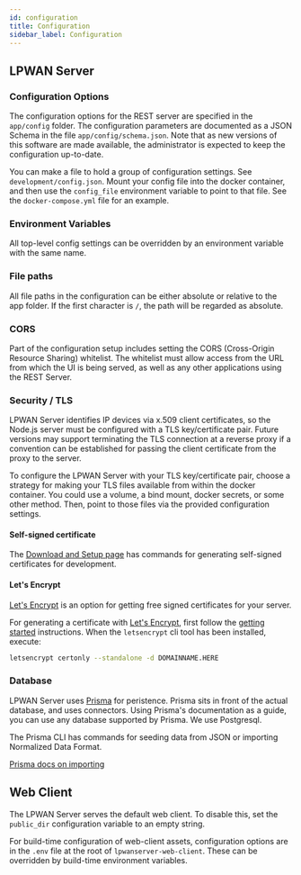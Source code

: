 ```yaml
---
id: configuration
title: Configuration
sidebar_label: Configuration
---
```


## LPWAN Server

### Configuration Options

The configuration options for the REST server are specified in the `app/config`
folder.  The configuration parameters are documented as a JSON Schema in the
file `app/config/schema.json`.  Note that as new versions of this software are made available,
the administrator is expected to keep the configuration up-to-date.

You can make a file to hold a group of configuration settings.  See `development/config.json`.
Mount your config file into the docker container, and then use the `config_file` environment
variable to point to that file.  See the `docker-compose.yml` file for an example.

### Environment Variables

All top-level config settings can be overridden by an environment variable with the same name.

### File paths

All file paths in the configuration can be either absolute or relative to the app folder.
If the first character is `/`, the path will be regarded as absolute.

### CORS

Part of the configuration setup includes
setting the CORS (Cross-Origin Resource Sharing) whitelist.  The whitelist
must allow access from the URL from which the UI is being served, as well as any
other applications using the REST Server.

### Security / TLS

LPWAN Server identifies IP devices via x.509 client certificates, so the Node.js server
must be configured with a TLS key/certificate pair.  Future versions may support terminating
the TLS connection at a reverse proxy if a convention can be established for passing
the client certificate from the proxy to the server.

To configure the LPWAN Server with your TLS key/certificate pair, choose a strategy for
making your TLS files available from within the docker container.  You could use a volume,
a bind mount, docker secrets, or some other method.  Then, point to those files via the
provided configuration settings.

#### Self-signed certificate

The [Download and Setup page](download)
has commands for generating self-signed certificates for development.

#### Let's Encrypt

[Let's Encrypt](https://letsencrypt.org/) is an option for getting free signed
certificates for your server.

For generating a certificate with [Let's Encrypt](https://letsencrypt.org/),
first follow the [getting started](https://letsencrypt.org/getting-started/)
instructions. When the `letsencrypt` cli tool has been installed, execute:

```bash
letsencrypt certonly --standalone -d DOMAINNAME.HERE
```

### Database

LPWAN Server uses [Prisma](https://prisma.io) for peristence.  Prisma sits in front
of the actual database, and uses connectors.  Using Prisma's documentation
as a guide, you can use any database supported by Prisma.  We use Postgresql.

The Prisma CLI has commands for seeding data from JSON or importing Normalized Data Format.

[Prisma docs on importing](https://www.prisma.io/docs/prisma-cli-and-configuration/data-import-and-export-jsw9/)

## Web Client

The LPWAN Server serves the default web client.  To disable this, set the `public_dir`
configuration variable to an empty string.

For build-time configuration of web-client assets, configuration options are in the `.env` file at the
root of `lpwanserver-web-client`.  These can be overridden by build-time environment variables.
